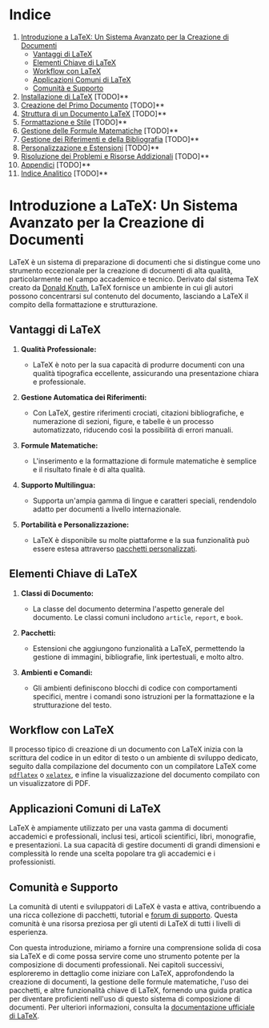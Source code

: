 # Indice

1. [Introduzione a LaTeX: Un Sistema Avanzato per la Creazione di Documenti](#introduzione-a-latex)
   - [Vantaggi di LaTeX](#vantaggi-di-latex)
   - [Elementi Chiave di LaTeX](#elementi-chiave-di-latex)
   - [Workflow con LaTeX](#workflow-con-latex)
   - [Applicazioni Comuni di LaTeX](#applicazioni-comuni-di-latex)
   - [Comunità e Supporto](#comunità-e-supporto)
2. [Installazione di LaTeX](#installazione-di-latex) [TODO]**
3. [Creazione del Primo Documento](#creazione-del-primo-documento) [TODO]**
4. [Struttura di un Documento LaTeX](#struttura-di-un-documento-latex) [TODO]**
5. [Formattazione e Stile](#formattazione-e-stile) [TODO]**
6. [Gestione delle Formule Matematiche](#gestione-delle-formule-matematiche) [TODO]**
7. [Gestione dei Riferimenti e della Bibliografia](#gestione-dei-riferimenti-e-della-bibliografia) [TODO]**
8. [Personalizzazione e Estensioni](#personalizzazione-e-estensioni) [TODO]**
9. [Risoluzione dei Problemi e Risorse Addizionali](#risoluzione-dei-problemi-e-risorse-addizionali) [TODO]**
10. [Appendici](#appendici) [TODO]**
11. [Indice Analitico](#indice-analitico) [TODO]**

# Introduzione a LaTeX: Un Sistema Avanzato per la Creazione di Documenti

LaTeX è un sistema di preparazione di documenti che si distingue come uno strumento eccezionale per la creazione di documenti di alta qualità, particolarmente nel campo accademico e tecnico. Derivato dal sistema TeX creato da [Donald Knuth](https://en.wikipedia.org/wiki/Donald_Knuth), LaTeX fornisce un ambiente in cui gli autori possono concentrarsi sul contenuto del documento, lasciando a LaTeX il compito della formattazione e strutturazione.

## Vantaggi di LaTeX

1. **Qualità Professionale:** 
   - LaTeX è noto per la sua capacità di produrre documenti con una qualità tipografica eccellente, assicurando una presentazione chiara e professionale.

2. **Gestione Automatica dei Riferimenti:**
   - Con LaTeX, gestire riferimenti crociati, citazioni bibliografiche, e numerazione di sezioni, figure, e tabelle è un processo automatizzato, riducendo così la possibilità di errori manuali.

3. **Formule Matematiche:**
   - L'inserimento e la formattazione di formule matematiche è semplice e il risultato finale è di alta qualità.

4. **Supporto Multilingua:**
   - Supporta un'ampia gamma di lingue e caratteri speciali, rendendolo adatto per documenti a livello internazionale.

5. **Portabilità e Personalizzazione:**
   - LaTeX è disponibile su molte piattaforme e la sua funzionalità può essere estesa attraverso [pacchetti personalizzati](https://ctan.org/).

## Elementi Chiave di LaTeX

1. **Classi di Documento:**
   - La classe del documento determina l'aspetto generale del documento. Le classi comuni includono `article`, `report`, e `book`.

2. **Pacchetti:**
   - Estensioni che aggiungono funzionalità a LaTeX, permettendo la gestione di immagini, bibliografie, link ipertestuali, e molto altro.

3. **Ambienti e Comandi:**
   - Gli ambienti definiscono blocchi di codice con comportamenti specifici, mentre i comandi sono istruzioni per la formattazione e la strutturazione del testo.

## Workflow con LaTeX

Il processo tipico di creazione di un documento con LaTeX inizia con la scrittura del codice in un editor di testo o un ambiente di sviluppo dedicato, seguito dalla compilazione del documento con un compilatore LaTeX come [`pdflatex`](https://www.tug.org/applications/pdftex/) o [`xelatex`](http://xetex.sourceforge.net/), e infine la visualizzazione del documento compilato con un visualizzatore di PDF.

## Applicazioni Comuni di LaTeX

LaTeX è ampiamente utilizzato per una vasta gamma di documenti accademici e professionali, inclusi tesi, articoli scientifici, libri, monografie, e presentazioni. La sua capacità di gestire documenti di grandi dimensioni e complessità lo rende una scelta popolare tra gli accademici e i professionisti.

## Comunità e Supporto

La comunità di utenti e sviluppatori di LaTeX è vasta e attiva, contribuendo a una ricca collezione di pacchetti, tutorial e [forum di supporto](https://tex.stackexchange.com/). Questa comunità è una risorsa preziosa per gli utenti di LaTeX di tutti i livelli di esperienza.

Con questa introduzione, miriamo a fornire una comprensione solida di cosa sia LaTeX e di come possa servire come uno strumento potente per la composizione di documenti professionali. Nei capitoli successivi, esploreremo in dettaglio come iniziare con LaTeX, approfondendo la creazione di documenti, la gestione delle formule matematiche, l'uso dei pacchetti, e altre funzionalità chiave di LaTeX, fornendo una guida pratica per diventare proficienti nell'uso di questo sistema di composizione di documenti. Per ulteriori informazioni, consulta la [documentazione ufficiale di LaTeX](https://www.latex-project.org/help/documentation/).
